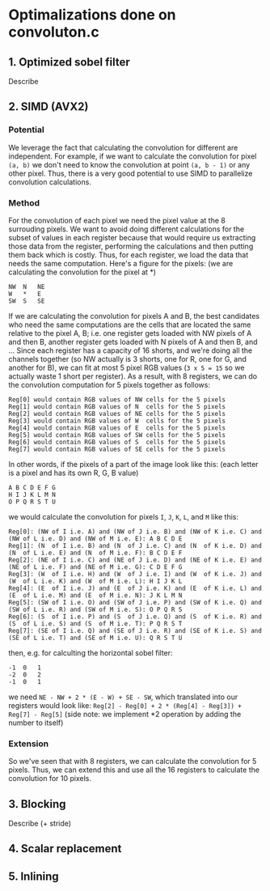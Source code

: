 # Optimalizations done on convoluton.c

## 1. Optimized sobel filter
Describe

## 2. SIMD (AVX2)
### Potential
We leverage the fact that calculating the convolution for different are independent. For example, if we want to calculate the convolution for pixel `(a, b)` we don't need to know the convolution at point `(a, b - 1)` or any other pixel. Thus, there is a very good potential to use SIMD to parallelize convolution calculations. 
### Method
For the convolution of each pixel we need the pixel value at the 8 surrouding pixels. We want to avoid doing different calculations for the subset of values in each register because that would require us extracting those data from the register, performing the calculations and then putting them back which is costly. Thus, for each register, we load the data that needs the same computation. Here's a figure for the pixels: (we are calculating the convolution for the pixel at \*)
```
NW  N   NE
W   *   E 
SW  S   SE
```
If we are calculating the convolution for pixels A and B, the best candidates who need the same computations are the cells that are located the same relative to the pixel A, B; i.e. one register gets loaded with NW pixels of A and then B, another register gets loaded with N pixels of A and then B, and ...
Since each register has a capacity of 16 shorts, and we're doing all the channels together (so NW actually is 3 shorts, one for R, one for G, and another for B), we can fit at most 5 pixel RGB values (`3 x 5 = 15` so we actually waste 1 short per register). As a result, with 8 registers, we can do the convolution computation for 5 pixels together as follows:
```
Reg[0] would contain RGB values of NW cells for the 5 pixels
Reg[1] would contain RGB values of N  cells for the 5 pixels
Reg[2] would contain RGB values of NE cells for the 5 pixels
Reg[3] would contain RGB values of W  cells for the 5 pixels
Reg[4] would contain RGB values of E  cells for the 5 pixels
Reg[5] would contain RGB values of SW cells for the 5 pixels
Reg[6] would contain RGB values of S  cells for the 5 pixels
Reg[7] would contain RGB values of SE cells for the 5 pixels
```
In other words, if the pixels of a part of the image look like this: (each letter is a pixel and has its own R, G, B value)
```
A B C D E F G
H I J K L M N
O P Q R S T U
```
we would calculate the convolution for pixels `I`, `J`, `K`, `L`, and `M` like this:
```
Reg[0]: (NW of I i.e. A) and (NW of J i.e. B) and (NW of K i.e. C) and (NW of L i.e. D) and (NW of M i.e. E): A B C D E
Reg[1]: (N  of I i.e. B) and (N  of J i.e. C) and (N  of K i.e. D) and (N  of L i.e. E) and (N  of M i.e. F): B C D E F
Reg[2]: (NE of I i.e. C) and (NE of J i.e. D) and (NE of K i.e. E) and (NE of L i.e. F) and (NE of M i.e. G): C D E F G
Reg[3]: (W  of I i.e. H) and (W  of J i.e. I) and (W  of K i.e. J) and (W  of L i.e. K) and (W  of M i.e. L): H I J K L
Reg[4]: (E  of I i.e. J) and (E  of J i.e. K) and (E  of K i.e. L) and (E  of L i.e. M) and (E  of M i.e. N): J K L M N
Reg[5]: (SW of I i.e. O) and (SW of J i.e. P) and (SW of K i.e. Q) and (SW of L i.e. R) and (SW of M i.e. S): O P Q R S
Reg[6]: (S  of I i.e. P) and (S  of J i.e. Q) and (S  of K i.e. R) and (S  of L i.e. S) and (S  of M i.e. T): P Q R S T
Reg[7]: (SE of I i.e. Q) and (SE of J i.e. R) and (SE of K i.e. S) and (SE of L i.e. T) and (SE of M i.e. U): Q R S T U
```
then, e.g. for calculting the horizontal sobel filter:
```
-1  0   1
-2  0   2
-1  0   1
```
we need `NE - NW + 2 * (E - W) + SE - SW`, which translated into our registers would look like: `Reg[2] - Reg[0] + 2 * (Reg[4] - Reg[3]) + Reg[7] - Reg[5]` (side note: we implement \*2 operation by adding the number to itself)

### Extension
So we've seen that with 8 registers, we can calculate the convolution for 5 pixels. Thus, we can extend this and use all the 16 registers to calculate the convolution for 10 pixels.

## 3. Blocking
Describe (+ stride)

## 4. Scalar replacement

## 5. Inlining